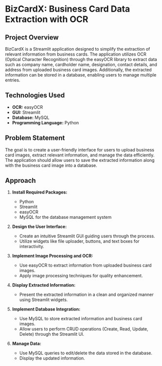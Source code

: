 # BizCardX: Business Card Data Extraction with OCR

## Project Overview

BizCardX is a Streamlit application designed to simplify the extraction of relevant information from business cards. The application utilizes OCR (Optical Character Recognition) through the easyOCR library to extract data such as company name, cardholder name, designation, contact details, and address from uploaded business card images. Additionally, the extracted information can be stored in a database, enabling users to manage multiple entries.

## Technologies Used

- **OCR:** easyOCR
- **GUI:** Streamlit
- **Database:** MySQL
- **Programming Language:** Python

## Problem Statement

The goal is to create a user-friendly interface for users to upload business card images, extract relevant information, and manage the data efficiently. The application should allow users to save the extracted information along with the business card image into a database.

## Approach

1. **Install Required Packages:**
   - Python
   - Streamlit
   - easyOCR
   - MySQL for the database management system

2. **Design the User Interface:**
   - Create an intuitive Streamlit GUI guiding users through the process.
   - Utilize widgets like file uploader, buttons, and text boxes for interactivity.

3. **Implement Image Processing and OCR:**
   - Use easyOCR to extract information from uploaded business card images.
   - Apply image processing techniques for quality enhancement.

4. **Display Extracted Information:**
   - Present the extracted information in a clean and organized manner using Streamlit widgets.

5. **Implement Database Integration:**
   - Use MySQL to store extracted information and business card images.
   - Allow users to perform CRUD operations (Create, Read, Update, Delete) through the Streamlit UI.
  
6. **Manage Data:**
   - Use MySQL queries to edit/delete the data stored in the database.
   - Display the updated information.
